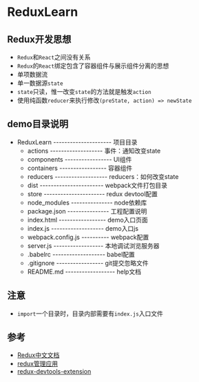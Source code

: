 # ReduxLearn

## Redux开发思想

* `Redux`和`React`之间没有关系
* `Redux`的`React`绑定包含了容器组件与展示组件分离的思想
* 单项数据流
* 单一数据源`state`
* `state`只读，惟一改变`state`的方法就是触发`action`
* 使用纯函数`reducer`来执行修改`(preState, action) => newState`

## demo目录说明

- ReduxLearn --------------------- 项目目录
    + actions  ------------------- 事件：通知改变state
    + components ----------------- UI组件
    + containers ----------------- 容器组件
    + reducers ------------------- reducers：如何改变state
    + dist ----------------------- webpack文件打包目录
    + store ---------------------- redux devtool配置
    + node_modules --------------- node依赖库
    - package.json --------------- 工程配置说明
    - index.html ----------------- demo入口页面
    - index.js ------------------- demo入口js
    - webpack.config.js ---------- webpack配置
    - server.js ------------------ 本地调试浏览服务器
    - .babelrc ------------------- babel配置
    - .gitignore ----------------- git提交忽略文件
    - README.md ------------------ help文档

## 注意

* `import`一个目录时，目录内部需要有`index.js`入口文件

## 参考

* [Redux中文文档](http://camsong.github.io/redux-in-chinese/index.html)
* [redux管理应用](http://www.cnblogs.com/Leo_wl/p/4780750.html)
* [redux-devtools-extension](https://github.com/zalmoxisus/redux-devtools-extension)